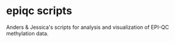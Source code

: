 # epiqc scripts

Anders & Jessica's scripts for analysis and visualization of EPI-QC methylation data. 
